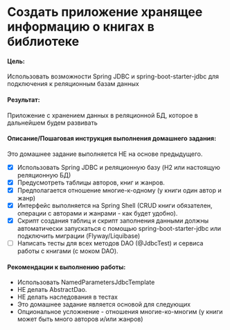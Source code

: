 # Создать приложение хранящее информацию о книгах в библиотеке

#### Цель:
Использовать возможности Spring JDBC и spring-boot-starter-jdbc для подключения к реляционным базам данных

#### Результат:
Приложение с хранением данных в реляционной БД, которое в дальнейшем будем развивать

#### Описание/Пошаговая инструкция выполнения домашнего задания:
Это домашнее задание выполняется НЕ на основе предыдущего.

- [x] Использовать Spring JDBC и реляционную базу (H2 или настоящую реляционную БД)
- [x] Предусмотреть таблицы авторов, книг и жанров.
- [x] Предполагается отношение многие-к-одному (у книги один автор и жанр)
- [x] Интерфейс выполняется на Spring Shell (CRUD книги обязателен, операции с авторами и жанрами - как будет удобно).
- [x] Скрипт создания таблиц и скрипт заполнения данными должны автоматически запускаться с помощью spring-boot-starter-jdbc или подключить миграции (Flyway/Liquibase)
- [ ] Написать тесты для всех методов DAO (@JdbcTest) и сервиса работы с книгами (с моком DAO).

#### Рекомендации к выполнению работы:
- Использовать NamedParametersJdbcTemplate
- НЕ делать AbstractDao. 
- НЕ делать наследования в тестах 
- Это домашнее задание является основой для следующих
- Опциональное усложнение - отношения многие-ко-многим (у книги может быть много авторов и/или жанров)
